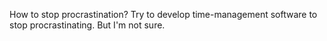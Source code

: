 How to stop procrastination? Try to develop time-management software to stop procrastinating. But I'm not sure.
